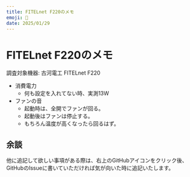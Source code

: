 ```yaml
---
title: FITELnet F220のメモ
emoji: 🛜
date: 2025/01/29
---
```


# FITELnet F220のメモ
調査対象機器: 古河電工 FITELnet F220

- 消費電力
  - 何も設定を入れてない時、実測13W
- ファンの音
  - 起動時は、全開でファンが回る。
  - 起動後はファンは停止する。
  - もちろん温度が高くなったら回るはず。

## 余談
他に追記して欲しい事項がある際は、右上のGitHubアイコンをクリック後、GitHubのIssueに書いていただければ気が向いた時に追記いたします。